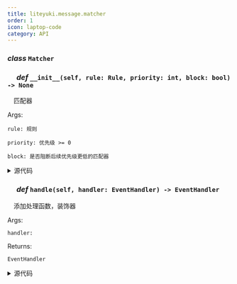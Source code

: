 ```yaml
---
title: liteyuki.message.matcher
order: 1
icon: laptop-code
category: API
---
```


### ***class*** `Matcher`



### &emsp; ***def*** `__init__(self, rule: Rule, priority: int, block: bool) -> None`

&emsp;匹配器

Args:

    rule: 规则

    priority: 优先级 >= 0

    block: 是否阻断后续优先级更低的匹配器

<details>
<summary>源代码</summary>

```python
def __init__(self, rule: Rule, priority: int, block: bool):
    """
        匹配器
        Args:
            rule: 规则
            priority: 优先级 >= 0
            block: 是否阻断后续优先级更低的匹配器
        """
    self.rule = rule
    self.priority = priority
    self.block = block
    self.handlers: list[EventHandler] = []
```
</details>

### &emsp; ***def*** `handle(self, handler: EventHandler) -> EventHandler`

&emsp;添加处理函数，装饰器

Args:

    handler:

Returns:

    EventHandler

<details>
<summary>源代码</summary>

```python
def handle(self, handler: EventHandler) -> EventHandler:
    """
        添加处理函数，装饰器
        Args:
            handler:
        Returns:
            EventHandler
        """
    self.handlers.append(handler)
    return handler
```
</details>

